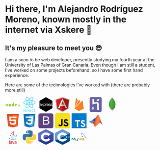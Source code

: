 # Hi there, I'm Alejandro Rodríguez Moreno, known mostly in the internet via Xskere 🫡
##  It's my pleasure to meet you 😎

I am a soon to be web developer, presently studying my fourth year at the University of Las Palmas of Gran Canaria. Even though I am still a student, I've worked on some projects beforehand, so I have some first hand experience.

Here are some of the technologies I've worked with (there are probably more still)

  <p> 
    <img src="./icons/nodejs-plain-wordmark.svg" alt="c++" width="50" height="50"/>
    <img src="./icons/react-original-wordmark.svg" alt="c++" width="50" height="50"/>
    <img src="./icons/express.webp" alt="matlab" width="50" height="50"/>
    <img src="./icons/angularjs-original.svg" alt="c++" width="50" height="50"/>
    <img src="./icons/firebase-plain.svg" alt="python" width="50" height="50"/>
    <img src="./icons/heroku-plain.svg" alt="c" width="50" height="50"/>
    <img src="./icons/mongodb-original.svg" alt="java" width="50" height="50"/>
    </br>    
    <img src="./icons/html_icon.svg" alt="html" width="50" height="50"/>
    <img src="./icons/css_icon.svg" alt="css" width="50" height="50"/>
    <img src="./icons/bootstrap_icon.svg" alt="bootstrap" width="50" height="50"/>
    <img src="./icons/javascript_icon.svg" alt="javascript" width="50" height="50"/>
    <img src="./icons/typescript-original.svg" alt="java" width="50" height="50"/>
    <img src="./icons/matlab_icon.svg" alt="matlab" width="50" height="50"/>
    </br>
    <img src="./icons/java_icon.svg" alt="java" width="50" height="50"/>
    <img src="./icons/python_icon.svg" alt="python" width="50" height="50"/> 
    <img src="./icons/c_icon.svg" alt="c" width="50" height="50"/>
    <img src="./icons/cplusplus_icon.svg" alt="c++" width="50" height="50"/>    
    <img src="./icons/mysql_icon.svg" alt="mysql" width="50" height="50"/>
    </br>
  </p>
